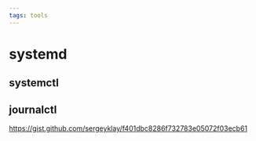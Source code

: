 ```yaml
---
tags: tools
---
```

# systemd
## systemctl
## journalctl
https://gist.github.com/sergeyklay/f401dbc8286f732783e05072f03ecb61